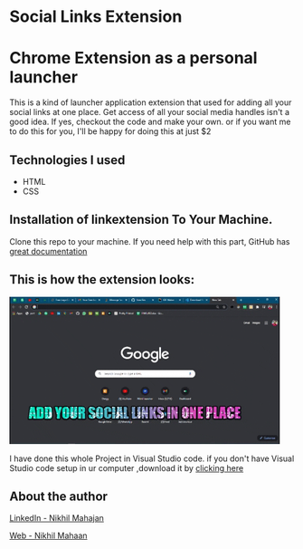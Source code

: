 # Social Links Extension

# Chrome Extension as a personal launcher

This is a kind of launcher application extension that used for adding all your social links at one place.
Get access of all your social media handles isn't a good idea.
If yes, checkout the code and make your own.
or if you want me to do this for you, I'll be happy for doing this at just $2

## Technologies I used

- HTML
- CSS

## Installation of linkextension To Your Machine.

Clone this repo to your machine. If you need help with this part, GitHub has [great documentation](https://help.github.com/articles/fork-a-repo/)

## This is how the extension looks:

![](nikhil_links.gif)

I have done this whole Project in Visual Studio code. if you don't have Visual Studio code setup in ur computer ,download it by [clicking here](https://code.visualstudio.com/Download)

## About the author

[LinkedIn - Nikhil Mahajan](https://www.linkedin.com/in/nikhil-mahajan-92b9631a0/ "Nikhil Mahajan's LinkedIn profile")

[Web - Nikhil Mahaan](https://nikhilmahajan.netlify.app/ "Nikhil Mahajan Portfolio")

```

```
